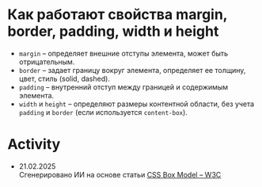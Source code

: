 # Как работают свойства margin, border, padding, width и height

- `margin` – определяет внешние отступы элемента, может быть отрицательным.
- `border` – задает границу вокруг элемента, определяет ее толщину, цвет, стиль (solid, dashed).
- `padding` – внутренний отступ между границей и содержимым элемента.
- `width` и `height` – определяют размеры контентной области, без учета `padding` и `border` (если используется `content-box`).

# Activity

- 21.02.2025  
  Сгенерировано ИИ на основе статьи [CSS Box Model – W3C](https://www.w3.org/TR/CSS22/box.html)
